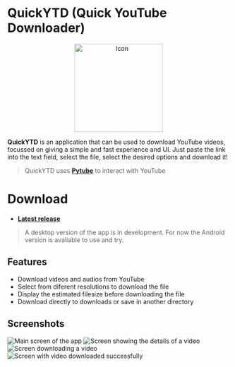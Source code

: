 # QuickYTD (Quick YouTube Downloader)


<p align="center">
    <img src="icon.png" alt="Icon" width="200px" />
</p>

**QuickYTD** is an application that can be used to download YouTube videos, focussed on giving a simple and fast experience and UI.
Just paste the link into the text field, select the file, select the desired options and download it!

> QuickYTD uses [**Pytube**](https://github.com/pytube/pytube/tree/master) to interact with YouTube

# Download

- **[Latest release](https://github.com/alex-magter/QuickYTD/releases/latest)**

> A desktop version of the app is in development. For now the Android version is avaliable to use and try.

## Features

- Download videos and audios from YouTube
- Select from diferent resolutions to download the file
- Display the estimated filesize before downloading the file
- Download directly to downloads or save in another directory

## Screenshots

![Main screen of the app](./screenshots/main.png)
![Screen showing the details of a video](./screenshots/infopage.png)
![Screen downloading a video](./screenshots/downloading.png)
![Screen with video downloaded successfully](./screenshots/downloaded.png)
